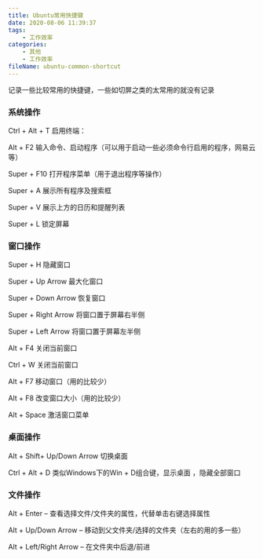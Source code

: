 ```yaml
---
title: Ubuntu常用快捷键
date: 2020-08-06 11:39:37
tags:
	- 工作效率
categories:
	- 其他
	- 工作效率
fileName: ubuntu-common-shortcut
---
```


记录一些比较常用的快捷键，一些如切屏之类的太常用的就没有记录



### 系统操作

Ctrl + Alt + T 启用终端：

Alt + F2 输入命令、启动程序（可以用于启动一些必须命令行启用的程序，网易云等）

Super + F10 打开程序菜单（用于退出程序等操作）

Super + A 展示所有程序及搜索框

Super + V 展示上方的日历和提醒列表

Super + L 锁定屏幕



### 窗口操作

Super + H 隐藏窗口

Super + Up Arrow 最大化窗口

Super + Down Arrow 恢复窗口

Super + Right Arrow 将窗口置于屏幕右半侧

Super + Left Arrow 将窗口置于屏幕左半侧

Alt + F4 关闭当前窗口

Ctrl + W 关闭当前窗口

Alt + F7 移动窗口（用的比较少）

Alt + F8 改变窗口大小（用的比较少）

Alt + Space 激活窗口菜单



### 桌面操作

Alt + Shift+ Up/Down Arrow 切换桌面

Ctrl + Alt + D 类似Windows下的Win + D组合键，显示桌面 ，隐藏全部窗口



### 文件操作

Alt + Enter – 查看选择文件/文件夹的属性，代替单击右键选择属性

Alt + Up/Down Arrow – 移动到父文件夹/选择的文件夹（左右的用的多一些）

Alt + Left/Right Arrow – 在文件夹中后退/前进